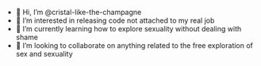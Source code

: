 - 👋 Hi, I’m @cristal-like-the-champagne
- 👀 I’m interested in releasing code not attached to my real job
- 🌱 I’m currently learning how to explore sexuality without dealing with shame
- 💞️ I’m looking to collaborate on anything related to the free exploration of sex and sexuality
